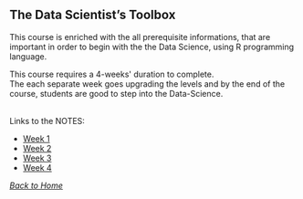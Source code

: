 ## The Data Scientist’s Toolbox

This course is enriched with the all prerequisite informations, that are important in order to begin with the the Data Science, using R programming language.<br />

This course requires a 4-weeks' duration to complete.<br />
The each separate week goes  upgrading the levels and by the end of the course, students are good to step into the Data-Science.<br /><br />

Links to the NOTES:
* [Week 1](week1)
* [Week 2](week2)
* [Week 3](week3)
* [Week 4](week4)

[_Back to Home_](../)
